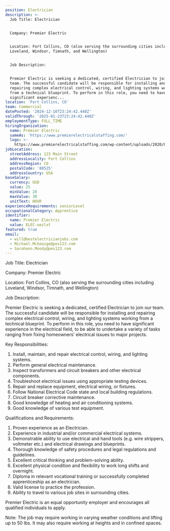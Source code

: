 ```yaml
---
position: Electrician
description: >-
  Job Title: Electrician


  Company: Premier Electric 


  Location: Fort Collins, CO (also serving the surrounding cities including
  Loveland, Windsor, Timnath, and Wellington)


  Job Description:


  Premier Electric is seeking a dedicated, certified Electrician to join our
  team. The successful candidate will be responsible for installing and
  repairing complex electrical control, wiring, and lighting systems working
  from a technical blueprint. To perform in this role, you need to have
  significant experienc...
location: 'Fort Collins, CO'
team: Commercial
datePosted: '2024-12-16T23:24:42.448Z'
validThrough: '2025-01-23T23:24:42.448Z'
employmentType: FULL_TIME
hiringOrganization:
  name: Premier Electric
  sameAs: 'https://www.premierelectricalstaffing.com/'
  logo: >-
    https://www.premierelectricalstaffing.com/wp-content/uploads/2020/05/Premier-Electrical-Staffing-logo.png
jobLocation:
  streetAddress: 123 Main Street
  addressLocality: Fort Collins
  addressRegion: CO
  postalCode: '80525'
  addressCountry: USA
baseSalary:
  currency: USD
  value: 25
  minValue: 20
  maxValue: 30
  unitText: HOUR
experienceRequirements: seniorLevel
occupationalCategory: Apprentice
identifier:
  name: Premier Electric
  value: ELEC-uezlxt
featured: true
email:
  - will@bestelectricianjobs.com
  - Michael.Mckeaige@pes123.com
  - Sarahann.Moody@pes123.com
---
```




Job Title: Electrician

Company: Premier Electric 

Location: Fort Collins, CO (also serving the surrounding cities including Loveland, Windsor, Timnath, and Wellington)

Job Description:

Premier Electric is seeking a dedicated, certified Electrician to join our team. The successful candidate will be responsible for installing and repairing complex electrical control, wiring, and lighting systems working from a technical blueprint. To perform in this role, you need to have significant experience in the electrical field, to be able to undertake a variety of tasks ranging from fixing homeowners’ electrical issues to major projects. 

Key Responsibilities:

1. Install, maintain, and repair electrical control, wiring, and lighting systems.
2. Perform general electrical maintenance.
3. Inspect transformers and circuit breakers and other electrical components.
4. Troubleshoot electrical issues using appropriate testing devices.
5. Repair and replace equipment, electrical wiring, or fixtures.
6. Follow National Electrical Code state and local building regulations.
7. Circuit breaker corrective maintenance.
8. Good knowledge of heating and air conditioning systems.
9. Good knowledge of various test equipment.

Qualifications and Requirements:

1. Proven experience as an Electrician.
2. Experience in industrial and/or commercial electrical systems.
3. Demonstrable ability to use electrical and hand tools (e.g. wire strippers, voltmeter etc.) and electrical drawings and blueprints.
4. Thorough knowledge of safety procedures and legal regulations and guidelines.
5. Excellent critical thinking and problem-solving ability.
6. Excellent physical condition and flexibility to work long shifts and overnight.
7. Diploma in relevant vocational training or successfully completed apprenticeship as an electrician.
8. Valid license to practice the profession.
9. Ability to travel to various job sites in surrounding cities.

Premier Electric is an equal opportunity employer and encourages all qualified individuals to apply. 

Note: The job may require working in varying weather conditions and lifting up to 50 lbs. It may also require working at heights and in confined spaces.
